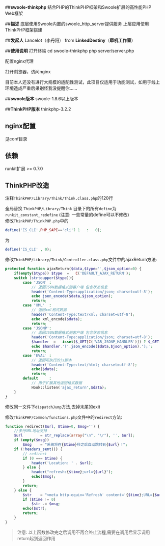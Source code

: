 ﻿##**swoole-thinkphp**
结合PHP的ThinkPHP框架和Swoole扩展的高性能PHP Web框架


##**描述**
底层使用Swoole内置的swoole_http_server提供服务
上层应用使用ThinkPHP框架搭建

##**发起人**
Lancelot（李丹阳） from **LinkedDestiny**（**牵机工作室**）

##**使用说明**
打开终端
cd swoole-thinkphp
php server/server.php

配置nginx代理

打开浏览器，访问nginx

目前本人还没有进行大规模的适配性测试，此项目仅适用于功能测试，如用于线上环境造成严重后果别怪我没提醒你……

##**swoole版本**
swoole-1.8.6以上版本

##**ThinkPHP版本**
thinkphp-3.2.2

## nginx配置
见conf目录

## 依赖

runkit扩展 >= 0.7.0

## ThinkPHP改造

注释`ThinkPHP/Library/Think/Think.class.php`的120行

全局替换 `ThinkPHP/Library/Think` 目录下的所有`define`为`runkit_constant_redefine` (注意: 一些常量的define可以不修改)<br>
修改`ThinkPHP/ThinkPHP.php`中的

```php
define('IS_CLI',PHP_SAPI=='cli'? 1   :   0);
```
为
```php
define('IS_CLI' , 0);
```

修改`ThinkPHP/Library/Think/Controller.class.php`文件中的ajaxReturn方法:
```php
protected function ajaxReturn($data,$type='',$json_option=0) {
    if(empty($type)) $type  =   C('DEFAULT_AJAX_RETURN');
    switch (strtoupper($type)){
        case 'JSON' :
            // 返回JSON数据格式到客户端 包含状态信息
            header('Content-Type:application/json; charset=utf-8');
            echo json_encode($data,$json_option);
            return;
        case 'XML'  :
            // 返回xml格式数据
            header('Content-Type:text/xml; charset=utf-8');
            echo xml_encode($data);
            return;
        case 'JSONP':
            // 返回JSON数据格式到客户端 包含状态信息
            header('Content-Type:application/json; charset=utf-8');
            $handler  =   isset($_GET[C('VAR_JSONP_HANDLER')]) ? $_GET[C('VAR_JSONP_HANDLER')] : C('DEFAULT_JSONP_HANDLER');
            echo $handler.'('.json_encode($data,$json_option).');';
            return;
        case 'EVAL' :
            // 返回可执行的js脚本
            header('Content-Type:text/html; charset=utf-8');
            echo($data);
            return;
        default     :
            // 用于扩展其他返回格式数据
            Hook::listen('ajax_return',$data);
    }
}
```

修改同一文件下`dispatchJump`方法,去掉末尾的exit

修改`ThinkPHP/Common/functions.php`文件中的`redirect`方法:
```php
function redirect($url, $time=0, $msg='') {
    //多行URL地址支持
    $url        = str_replace(array("\n", "\r"), '', $url);
    if (empty($msg))
        $msg    = "系统将在{$time}秒之后自动跳转到{$url}！";
    if (!headers_sent()) {
        // redirect
        if (0 === $time) {
            header('Location: ' . $url);
        } else {
            header("refresh:{$time};url={$url}");
            echo($msg);
        }
        return;
    } else {
        $str    = "<meta http-equiv='Refresh' content='{$time};URL={$url}'>";
        if ($time != 0)
            $str .= $msg;
        echo($str);
        return;
    }
}
```

> 注意: 以上函数修改完之后调用不再会终止流程,需要在调用后显示调用return起到返回作用

